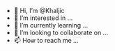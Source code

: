 - 👋 Hi, I’m @Khaljic
- 👀 I’m interested in ...
- 🌱 I’m currently learning ...
- 💞️ I’m looking to collaborate on ...
- 📫 How to reach me ...

<!---
Khaljic/Khaljic is a ✨ special ✨ repository because its `README.md` (this file) appears on your GitHub profile.
You can click the Preview link to take a look at your changes.
--->

